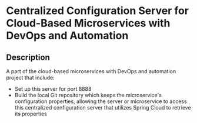 # Centralized Configuration Server for Cloud-Based Microservices with DevOps and Automation

## Description
A part of the cloud-based microservices with DevOps and automation project that include:
* Set up this server for port 8888
* Build the local Git repository which keeps the microservice's configuration properties, allowing the server or microservice to access this centralized configuration server that utilizes Spring Cloud to retrieve its properties
